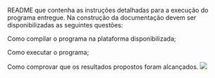 README que contenha as instruções detalhadas para a execução do programa entregue. Na construção da documentação devem ser disponibilizadas as seguintes questões:

Como compilar o programa na plataforma disponibilizada;

Como executar o programa;

Como comprovar que os resultados propostos foram alcançados.
<img src="https://cdn.discordapp.com/attachments/820795354823786508/941771361108516974/Captura_de_tela_2022-02-11_155943.png">
